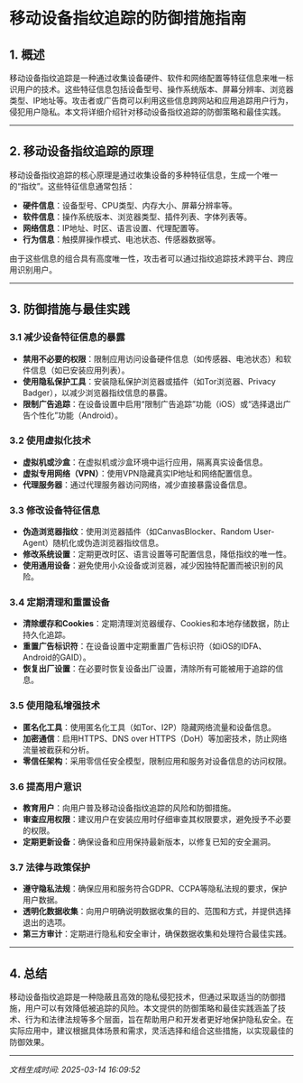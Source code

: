 # 移动设备指纹追踪的防御措施指南

## 1. 概述
移动设备指纹追踪是一种通过收集设备硬件、软件和网络配置等特征信息来唯一标识用户的技术。这些特征信息包括设备型号、操作系统版本、屏幕分辨率、浏览器类型、IP地址等。攻击者或广告商可以利用这些信息跨网站和应用追踪用户行为，侵犯用户隐私。本文将详细介绍针对移动设备指纹追踪的防御策略和最佳实践。

---

## 2. 移动设备指纹追踪的原理
移动设备指纹追踪的核心原理是通过收集设备的多种特征信息，生成一个唯一的“指纹”。这些特征信息通常包括：
- **硬件信息**：设备型号、CPU类型、内存大小、屏幕分辨率等。
- **软件信息**：操作系统版本、浏览器类型、插件列表、字体列表等。
- **网络信息**：IP地址、时区、语言设置、代理配置等。
- **行为信息**：触摸屏操作模式、电池状态、传感器数据等。

由于这些信息的组合具有高度唯一性，攻击者可以通过指纹追踪技术跨平台、跨应用识别用户。

---

## 3. 防御措施与最佳实践

### 3.1 减少设备特征信息的暴露
- **禁用不必要的权限**：限制应用访问设备硬件信息（如传感器、电池状态）和软件信息（如已安装应用列表）。
- **使用隐私保护工具**：安装隐私保护浏览器或插件（如Tor浏览器、Privacy Badger），以减少浏览器指纹信息的暴露。
- **限制广告追踪**：在设备设置中启用“限制广告追踪”功能（iOS）或“选择退出广告个性化”功能（Android）。

### 3.2 使用虚拟化技术
- **虚拟机或沙盒**：在虚拟机或沙盒环境中运行应用，隔离真实设备信息。
- **虚拟专用网络（VPN）**：使用VPN隐藏真实IP地址和网络配置信息。
- **代理服务器**：通过代理服务器访问网络，减少直接暴露设备信息。

### 3.3 修改设备特征信息
- **伪造浏览器指纹**：使用浏览器插件（如CanvasBlocker、Random User-Agent）随机化或伪造浏览器指纹信息。
- **修改系统设置**：定期更改时区、语言设置等可配置信息，降低指纹的唯一性。
- **使用通用设备**：避免使用小众设备或浏览器，减少因独特配置而被识别的风险。

### 3.4 定期清理和重置设备
- **清除缓存和Cookies**：定期清理浏览器缓存、Cookies和本地存储数据，防止持久化追踪。
- **重置广告标识符**：在设备设置中定期重置广告标识符（如iOS的IDFA、Android的GAID）。
- **恢复出厂设置**：在必要时恢复设备出厂设置，清除所有可能被用于追踪的信息。

### 3.5 使用隐私增强技术
- **匿名化工具**：使用匿名化工具（如Tor、I2P）隐藏网络流量和设备信息。
- **加密通信**：启用HTTPS、DNS over HTTPS（DoH）等加密技术，防止网络流量被截获和分析。
- **零信任架构**：采用零信任安全模型，限制应用和服务对设备信息的访问权限。

### 3.6 提高用户意识
- **教育用户**：向用户普及移动设备指纹追踪的风险和防御措施。
- **审查应用权限**：建议用户在安装应用时仔细审查其权限要求，避免授予不必要的权限。
- **定期更新设备**：确保设备和应用保持最新版本，以修复已知的安全漏洞。

### 3.7 法律与政策保护
- **遵守隐私法规**：确保应用和服务符合GDPR、CCPA等隐私法规的要求，保护用户数据。
- **透明化数据收集**：向用户明确说明数据收集的目的、范围和方式，并提供选择退出的选项。
- **第三方审计**：定期进行隐私和安全审计，确保数据收集和处理符合最佳实践。

---

## 4. 总结
移动设备指纹追踪是一种隐蔽且高效的隐私侵犯技术，但通过采取适当的防御措施，用户可以有效降低被追踪的风险。本文提供的防御策略和最佳实践涵盖了技术、行为和法律法规等多个层面，旨在帮助用户和开发者更好地保护隐私安全。在实际应用中，建议根据具体场景和需求，灵活选择和组合这些措施，以实现最佳的防御效果。

---

*文档生成时间: 2025-03-14 16:09:52*
